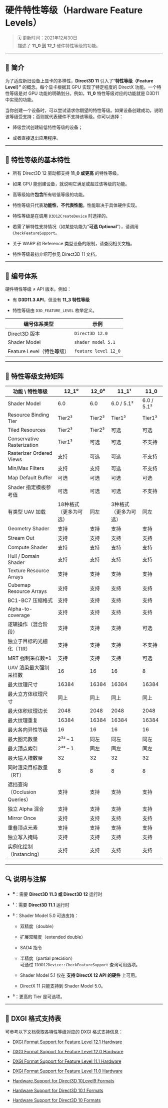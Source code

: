 
硬件特性等级（Hardware Feature Levels）
===============================

> 🗓️ 更新时间：2021年12月30日  
> 描述了 **11_0 到 12_1** 硬件特性等级的功能。

* * *

📌 简介
-----

为了适应新旧设备上显卡的多样性，**Direct3D 11** 引入了“**特性等级（Feature Level）”** 的概念。每个显卡根据其 GPU 实现了特定程度的 DirectX 功能。一个特性等级是对 GPU 功能的明确划分。例如，**11_0** 特性等级对应的功能就是 D3D11 中实现的功能。

当你创建一个设备时，可以尝试请求你期望的特性等级。如果设备创建成功，说明该等级受支持；否则就代表硬件不支持该等级。你可以选择：

* 降级尝试创建较低特性等级的设备；
    
* 或者直接退出应用程序。
    

* * *

🎯 特性等级的基本特性
------------

* 所有 Direct3D 12 驱动都支持 **11_0 或更高** 的特性等级。
    
* 如果 GPU 能创建设备，就说明它满足或超过该等级的功能。
    
* 高等级始终**包含**所有较低等级的功能。
    
* 特性等级只代表**功能性**，**不代表性能**。性能取决于具体硬件实现。
    
* 特性等级是在调用 `D3D12CreateDevice` 时选择的。
    
* 若需了解特性支持情况（如某些功能为“**可选 Optional**”），请调用 `CheckFeatureSupport`。
    
* 关于 WARP 和 Reference 类型设备的限制，请查阅相关文档。
    
* 特性等级最初介绍可参见 Direct3D 11 文档。
    

* * *

🔢 编号体系
-------

硬件特性等级 ≠ API 版本。例如：

* 有 **D3D11.3 API**，但没有 **11_3 特性等级**
    
* 特性等级由 `D3D_FEATURE_LEVEL` 枚举定义。
    

| 编号体系类型 | 示例 |
| --- | --- |
| Direct3D 版本 | `Direct3D 12.0` |
| Shader Model | `shader model 5.1` |
| Feature Level（特性等级） | `feature level 12_0` |

* * *

🧩 特性等级支持矩阵
-----------

| 功能 \ 特性等级 | **12_1⁰** | **12_0⁰** | **11_1¹** | **11_0** |
| --- | --- | --- | --- | --- |
| Shader Model | 6.0 | 6.0 | 6.0 / 5.1² | 6.0 / 5.1² |
| Resource Binding Tier | Tier2³ | Tier2³ | Tier1³ | Tier1³ |
| Tiled Resources | Tier2³ | Tier2³ | 可选 | 可选 |
| Conservative Rasterization | Tier1³ | 可选 | 可选 | 不支持 |
| Rasterizer Ordered Views | 支持 | 可选 | 可选 | 不支持 |
| Min/Max Filters | 支持 | 支持 | 可选 | 不支持 |
| Map Default Buffer | 可选 | 可选 | 可选 | 可选 |
| Shader 指定模板参考值 | 可选 | 可选 | 可选 | 不支持 |
| 有类型 UAV 加载 | 18种格式（更多为可选） | 同左 | 3种格式（更多为可选） | 同左 |
| Geometry Shader | 支持 | 支持 | 支持 | 支持 |
| Stream Out | 支持 | 支持 | 支持 | 支持 |
| Compute Shader | 支持 | 支持 | 支持 | 支持 |
| Hull / Domain Shader | 支持 | 支持 | 支持 | 支持 |
| Texture Resource Arrays | 支持 | 支持 | 支持 | 支持 |
| Cubemap Resource Arrays | 支持 | 支持 | 支持 | 支持 |
| BC1-BC7 压缩格式 | 支持 | 支持 | 支持 | 支持 |
| Alpha-to-coverage | 支持 | 支持 | 支持 | 支持 |
| 逻辑操作（混合阶段） | 支持 | 支持 | 支持 | 可选 |
| 独立于目标的光栅化（TIR） | 支持 | 支持 | 支持 | 不支持 |
| MRT 强制采样数=1 | 支持 | 支持 | 支持 | 可选 |
| UAV 渲染最大强制采样数 | 16 | 16 | 16 | 8 |
| 最大纹理尺寸 | 16384 | 16384 | 16384 | 16384 |
| 最大立方体纹理尺寸 | 同上 | 同上 | 同上 | 同上 |
| 最大体积纹理边长 | 2048 | 2048 | 2048 | 2048 |
| 最大纹理重复 | 16384 | 16384 | 16384 | 16384 |
| 最大各向异性等级 | 16 | 16 | 16 | 16 |
| 最大图元数量 | 2³² – 1 | 同左 | 同左 | 同左 |
| 最大顶点索引 | 2³² – 1 | 同左 | 同左 | 同左 |
| 最大输入槽数量 | 32 | 32 | 32 | 32 |
| 同时渲染目标数量（RT） | 8 | 8 | 8 | 8 |
| 遮挡查询（Occlusion Queries） | 支持 | 支持 | 支持 | 支持 |
| 独立 Alpha 混合 | 支持 | 支持 | 支持 | 支持 |
| Mirror Once | 支持 | 支持 | 支持 | 支持 |
| 重叠顶点元素 | 支持 | 支持 | 支持 | 支持 |
| 独立写入掩码 | 支持 | 支持 | 支持 | 支持 |
| 实例化绘制（Instancing） | 支持 | 支持 | 支持 | 支持 |

* * *

🔍 说明与注解
--------

* **⁰**：需要 **Direct3D 11.3 或 Direct3D 12** 运行时
    
* **¹**：需要 **Direct3D 11.1** 运行时
    
* **²**：Shader Model 5.0 可选支持：
    
    * 双精度（double）
        
    * 扩展双精度（extended double）
        
    * SAD4 指令
        
    * 半精度（partial precision）  
        可通过 `ID3D12Device::CheckFeatureSupport` 查询可用选项。
        
    * Shader Model 5.1 仅在 **支持 DirectX 12 API 的硬件** 上可用。
        
    * DirectX 11 只能支持到 Shader Model 5.0。
        
* **³**：更高的 Tier 是可选项。
    

* * *

📁 DXGI 格式支持表
-------------

可参考以下文档获取各特性等级对应的 DXGI 格式支持信息：

* [DXGI Format Support for Feature Level 12.1 Hardware](#)
    
* [DXGI Format Support for Feature Level 12.0 Hardware](#)
    
* [DXGI Format Support for Feature Level 11.1 Hardware](#)
    
* [DXGI Format Support for Feature Level 11.0 Hardware](#)
    
* [Hardware Support for Direct3D 10Level9 Formats](#)
    
* [Hardware Support for Direct3D 10.1 Formats](#)
    
* [Hardware Support for Direct3D 10 Formats](#)
    

